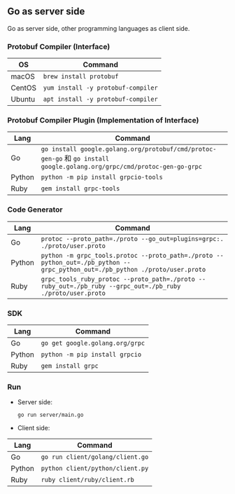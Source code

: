 Go as server side
---

Go as server side, other programming languages as client side.

### Protobuf Compiler (Interface)

| OS | Command                          |
|----------|-----------------------------------|
| macOS    | `brew install protobuf`           |
| CentOS   | `yum install -y protobuf-compiler` |
| Ubuntu   | `apt install -y protobuf-compiler` |

### Protobuf Compiler Plugin (Implementation of Interface)

| Lang | Command |
|---|---|
| Go | `go install google.golang.org/protobuf/cmd/protoc-gen-go` 和 `go install google.golang.org/grpc/cmd/protoc-gen-go-grpc` |
| Python | `python -m pip install grpcio-tools` |
|	Ruby | `gem install grpc-tools` |

### Code Generator

| Lang | Command |
|---|---|
| Go | `protoc --proto_path=./proto --go_out=plugins=grpc:. ./proto/user.proto` |
| Python | `python -m grpc_tools.protoc --proto_path=./proto --python_out=./pb_python --grpc_python_out=./pb_python ./proto/user.proto` |
|	Ruby | `grpc_tools_ruby_protoc --proto_path=./proto --ruby_out=./pb_ruby --grpc_out=./pb_ruby ./proto/user.proto` |

### SDK 

| Lang | Command |
|---|---|
| Go | `go get google.golang.org/grpc` |
| Python | `python -m pip install grpcio` |
|	Ruby | `gem install grpc` |

### Run

- Server side:

  `go run server/main.go`

- Client side:

| Lang | Command |
|---|---|
| Go | `go run client/golang/client.go` |
| Python | `python client/python/client.py` |
|	Ruby | `ruby client/ruby/client.rb` |
